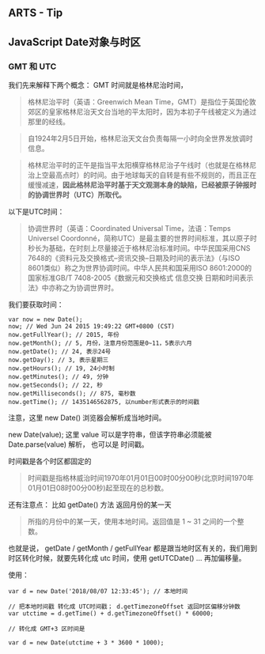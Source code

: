 ## ARTS - Tip

## JavaScript Date对象与时区

### GMT 和 UTC
我们先来解释下两个概念：
GMT 时间就是格林尼治时间，
> 格林尼治平时（英语：Greenwich Mean Time，GMT）是指位于英国伦敦郊区的皇家格林尼治天文台当地的平太阳时，因为本初子午线被定义为通过那里的经线。

> 自1924年2月5日开始，格林尼治天文台负责每隔一小时向全世界发放调时信息。

> 格林尼治平时的正午是指当平太阳横穿格林尼治子午线时（也就是在格林尼治上空最高点时）的时间。由于地球每天的自转是有些不规则的，而且正在缓慢减速，**因此格林尼治平时基于天文观测本身的缺陷，已经被原子钟报时的协调世界时（UTC）所取代。**


以下是UTC时间：
> 协调世界时（英语：Coordinated Universal Time，法语：Temps Universel Coordonné，简称UTC）是最主要的世界时间标准，其以原子时秒长为基础，在时刻上尽量接近于格林尼治标准时间。中华民国采用CNS 7648的《资料元及交换格式–资讯交换–日期及时间的表示法》（与ISO 8601类似）称之为世界协调时间。中华人民共和国采用ISO 8601:2000的国家标准GB/T 7408-2005《数据元和交换格式 信息交换 日期和时间表示法》中亦称之为协调世界时。
> 

我们要获取时间：

```
var now = new Date();
now; // Wed Jun 24 2015 19:49:22 GMT+0800 (CST)
now.getFullYear(); // 2015, 年份
now.getMonth(); // 5, 月份，注意月份范围是0~11，5表示六月
now.getDate(); // 24, 表示24号
now.getDay(); // 3, 表示星期三
now.getHours(); // 19, 24小时制
now.getMinutes(); // 49, 分钟
now.getSeconds(); // 22, 秒
now.getMilliseconds(); // 875, 毫秒数
now.getTime(); // 1435146562875, 以number形式表示的时间戳
```

注意，这里 new Date() 浏览器会解析成当地时间。

new Date(value);
这里 value 可以是字符串，但该字符串必须能被 Date.parse(value) 解析，
也可以是 时间戳。 



时间戳是各个时区都固定的

> 时间戳是指格林威治时间1970年01月01日00时00分00秒(北京时间1970年01月01日08时00分00秒)起至现在的总秒数。
> 


还有注意点：
比如 getDate() 方法 返回月份的某一天
> 所指的月份中的某一天，使用本地时间。返回值是 1 ~ 31 之间的一个整数。

也就是说， getDate / getMonth / getFullYear  都是跟当地时区有关的，我们用到时区转化时候，就要先转化成 utc 时间，使用 getUTCDate() ... 再加偏移量。


使用：

```
var d = new Date('2018/08/07 12:33:45'); // 本地时间

// 把本地时间戳 转化成 UTC时间戳； d.getTimezoneOffset 返回时区偏移分钟数
var utctime = d.getTime() + d.getTimezoneOffset() * 60000;   

// 转化成 GMT+3 区时间是

var d = new Date(utctime + 3 * 3600 * 1000);


```




